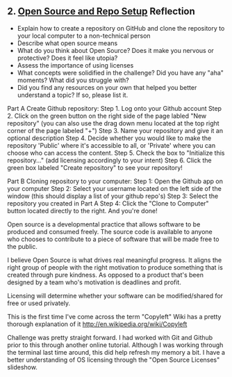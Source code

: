 ## 2. [Open Source and Repo Setup](2_set_up_repo/readme.md) Reflection

* Explain how to create a repository on GitHub and clone the repository to your local computer to a non-technical person
* Describe what open source means
* What do you think about Open Source? Does it make you nervous or protective? Does it feel like utopia?
* Assess the importance of using licenses
* What concepts were solidified in the challenge? Did you have any "aha" moments? What did you struggle with?
* Did you find any resources on your own that helped you better understand a topic? If so, please list it.

Part A Create Github repository:
Step 1. Log onto your Github account
Step 2. Click on the green button on the right side of the page labled "New repository" (you can also use the drag down menu located at the top right corner of the page labeled "+")
Step 3. Name your repository and give it an optional description
Step 4. Decide whether you would like to make the repository 'Public' where it's accessible to all, or 'Private' where you can choose who can access the content.
Step 5. Check the box to "Initialize this repository..." (add licensing accordingly to your intent)
Step 6. Click the green box labeled "Create repository" to see your repository!

Part B Cloning repository to your computer:
Step 1: Open the Github app on your computer
Step 2: Select your username located on the left side of the window (this should display a list of your github repo's)
Step 3: Select the repository you created in Part A 
Step 4: Click the "Clone to Computer" button located directly to the right. And you're done!


Open source is a developmental practice that allows software to be produced and consumed freely. The source code is available to anyone who chooses to contribute to a piece of software that will be made free to the public.

I believe Open Source is what drives real meaningful progress. It aligns the right group of people with the right motivation to produce something that is created through pure kindness. As opposed to a product that's been designed by a team who's motivation is deadlines and profit. 

Licensing will determine whether your software can be modified/shared for free or used privately.

This is the first time I've come across the term "Copyleft" Wiki has a pretty thorough explanation of it http://en.wikipedia.org/wiki/Copyleft


Challenge was pretty straight forward. I had worked with Git and Github prior to this through another online tutorial. Although I was working through the terminal last time around, this did help refresh my memory a bit. I have a better understanding of OS licensing through the "Open Source Licenses" slideshow.
